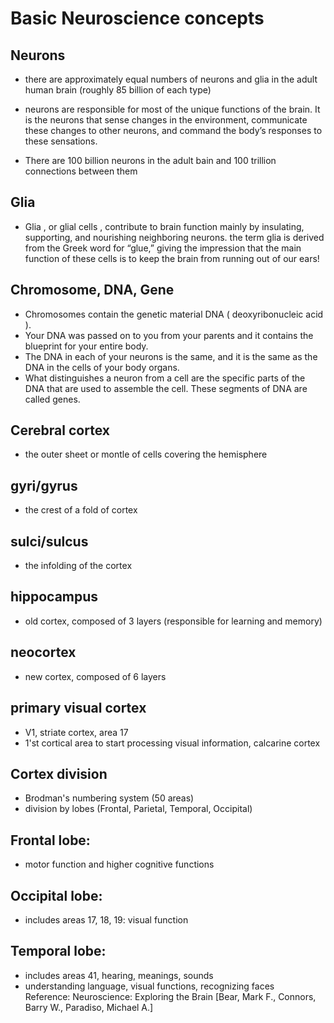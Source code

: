 # Basic Neuroscience concepts

## Neurons 
- there are approximately equal numbers of neurons and glia in the adult human brain (roughly 85 billion of each type)
- neurons are responsible for most of the unique functions of the brain. It is the neurons that sense changes in the environment, communicate these changes to other neurons, and command the body’s responses to these sensations.

- There are 100 billion neurons in the adult bain and 100 trillion connections between them

## Glia
- Glia , or glial cells , contribute to brain function mainly by insulating, supporting, and nourishing neighboring neurons. the term glia is derived
from the Greek word for “glue,” giving the impression that the main function of these cells is to keep the brain from running out of our ears!


## Chromosome, DNA, Gene
- Chromosomes contain the genetic material DNA ( deoxyribonucleic acid ). 
- Your DNA was passed on to you from your parents and it contains the blueprint for your entire body. 
- The DNA in each of your neurons is the same, and it is the same as the DNA in the cells of your body organs. 
- What distinguishes a neuron from a cell are the specific parts of the DNA that are used to assemble the cell. These segments of DNA are called genes.


## Cerebral cortex
- the outer sheet or montle of cells covering the hemisphere

## gyri/gyrus
- the crest of a fold of cortex

## sulci/sulcus
- the infolding of the cortex

## hippocampus
- old cortex, composed of 3 layers (responsible for learning and memory)

## neocortex
- new cortex, composed of 6 layers

## primary visual cortex
- V1, striate cortex, area 17
- 1'st cortical area to start processing visual information, calcarine cortex

## Cortex division
- Brodman's numbering system (50 areas)
- division by lobes (Frontal, Parietal, Temporal, Occipital)

## Frontal lobe:
- motor function and higher cognitive functions

## Occipital lobe:
- includes areas 17, 18, 19: visual function

## Temporal lobe:
- includes areas 41, hearing, meanings, sounds
- understanding language, visual functions, recognizing faces  
Reference:
Neuroscience: Exploring the Brain [Bear, Mark F., Connors, Barry W., Paradiso, Michael A.]



